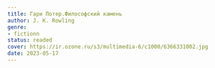 ```yaml
---
title: Гари Потер.Философский камень
author: J. K. Rowling
genre:
- fictionn
status: readed
cover: https://ir.ozone.ru/s3/multimedia-6/c1000/6366331002.jpg
date: 2023-05-17
---
```


